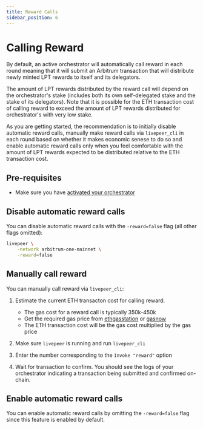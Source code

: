 ```yaml
---
title: Reward Calls
sidebar_position: 6
---
```



# Calling Reward

By default, an active orchestrator will automatically call reward in each round meaning that it will submit an Arbitrum transaction that will distribute newly
minted LPT rewards to itself and its delegators.

The amount of LPT rewards distributed by the reward call will depend on the orchestrator's stake (includes both its own self-delegated stake and the stake of its delegators). Note that it is possible for the ETH transaction cost of calling reward to exceed the amount of LPT rewards distributed for
orchestrator's with very low stake.

As you are getting started, the recommendation is to initially disable automatic reward calls, manually make reward calls via `livepeer_cli` in each round based on whether it makes economic senese to do so and enable automatic reward calls only when you feel comfortable with the amount of LPT rewards expected to be distributed relative to the ETH transaction cost.

## Pre-requisites

- Make sure you have
  [activated your orchestrator](/video-miners/getting-started/activation)

## Disable automatic reward calls

You can disable automatic reward calls with the `-reward=false` flag (all other
flags omitted):

```bash
livepeer \
    -network arbitrum-one-mainnet \
    -reward=false
```

## Manually call reward

You can manually call reward via `livepeer_cli`:

1. Estimate the current ETH transacton cost for calling reward.

   - The gas cost for a reward call is typically 350k-450k
   - Get the required gas price from
     [ethgasstation](https://ethgasstation.info/) or
     [gasnow](https://www.gasnow.org/)
   - The ETH transaction cost will be the gas cost multiplied by the gas price

2. Make sure `livepeer` is running and run `livepeer_cli`

3. Enter the number corresponding to the `Invoke "reward"` option

4. Wait for transaction to confirm. You should see the logs of your orchestrator indicating a transaction being submitted and confirmed on-chain.

## Enable automatic reward calls

You can enable automatic reward calls by omitting the `-reward=false` flag since
this feature is enabled by default.
